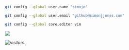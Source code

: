 ```sh
git config --global user.name "simojo"

git config --global user.email "github@simonjjones.com"

git config --global core.editor vim
```

<a href="http://www.simonjjones.com">
  <img src="https://github-readme-stats.vercel.app/api/top-langs/?username=simojo&theme=highcontrast&hide=html&layout=compact&langs_count=20&hide_title=true&hide_border=true" />
</a>

![visitors](https://visitor-badge.laobi.icu/badge?page_id=simojo.simojo&title=%3E)
